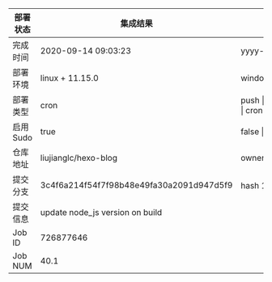 部署状态 | 集成结果 | 参考值
---|---|---
完成时间 | 2020-09-14 09:03:23 | yyyy-mm-dd hh:mm:ss
部署环境 | linux + 11.15.0 | window \| linux + stable
部署类型 | cron | push \| pull_request \| api \| cron
启用Sudo | true | false \| true
仓库地址 | liujianglc/hexo-blog | owner_name/repo_name
提交分支 | 3c4f6a214f54f7f98b48e49fa30a2091d947d5f9 | hash 16位
提交信息 | update node_js version on build |
Job ID   | 726877646 |
Job NUM  | 40.1 |
